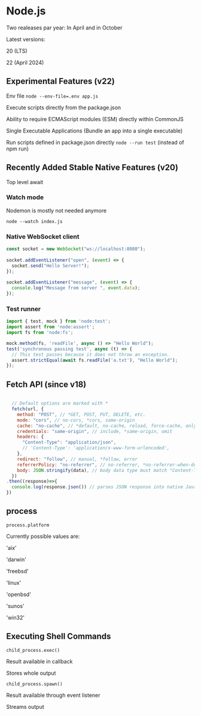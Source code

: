 # Node.js

Two realeases par year: In April and in October

Latest versions: 

20 (LTS)

22 (April 2024)


## Experimental Features (v22)

Env file ```node --env-file=.env app.js```

Execute scripts directly from the package.json

Ability to require ECMAScript modules (ESM) directly within CommonJS

Single Executable Applications (Bundle an app into a single executable)

Run scripts defined in package.json directly ```node --run test``` (instead of npm run)


## Recently Added Stable Native Features (v20)



Top level await

### Watch mode

Nodemon is mostly not needed anymore

```node --watch index.js```


### Native WebSocket client

```javascript
const socket = new WebSocket("ws://localhost:8080");
 
socket.addEventListener("open", (event) => {
  socket.send("Hello Server!");
});
 
socket.addEventListener("message", (event) => {
  console.log("Message from server ", event.data);
});
```


### Test runner

```javascript
import { test, mock } from 'node:test';
import assert from 'node:assert';
import fs from 'node:fs';

mock.method(fs, 'readFile', async () => "Hello World");
test('synchronous passing test', async (t) => {
  // This test passes because it does not throw an exception.
  assert.strictEqual(await fs.readFile('a.txt'), "Hello World");
});
```


## Fetch API (since v18)

```javascript

  // Default options are marked with *
  fetch(url, {
    method: "POST", // *GET, POST, PUT, DELETE, etc.
    mode: "cors", // no-cors, *cors, same-origin
    cache: "no-cache", // *default, no-cache, reload, force-cache, only-if-cached
    credentials: "same-origin", // include, *same-origin, omit
    headers: {
      "Content-Type": "application/json",
      // 'Content-Type': 'application/x-www-form-urlencoded',
    },
    redirect: "follow", // manual, *follow, error
    referrerPolicy: "no-referrer", // no-referrer, *no-referrer-when-downgrade, origin, origin-when-cross-origin, same-origin, strict-origin, strict-origin-when-cross-origin, unsafe-url
    body: JSON.stringify(data), // body data type must match "Content-Type" header
  })
.then((response)=>{
  console.log(response.json()) // parses JSON response into native JavaScript objects
})

```

## process

`process.platform` 

Currently possible values are:

'aix'

'darwin'

'freebsd'

'linux'

'openbsd'

'sunos'

'win32'


## Executing Shell Commands


`child_process.exec()`

Result available in callback

Stores whole output


`child_process.spawn()`

Result available through event listener

Streams output


